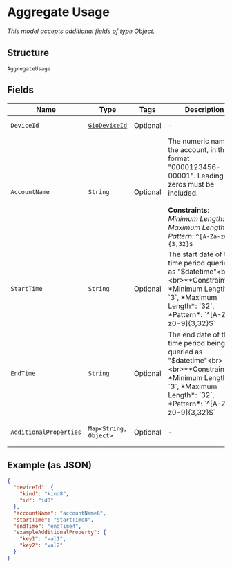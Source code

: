 
# Aggregate Usage

*This model accepts additional fields of type Object.*

## Structure

`AggregateUsage`

## Fields

| Name | Type | Tags | Description | Getter | Setter |
|  --- | --- | --- | --- | --- | --- |
| `DeviceId` | [`GioDeviceId`](../../doc/models/gio-device-id.md) | Optional | - | GioDeviceId getDeviceId() | setDeviceId(GioDeviceId deviceId) |
| `AccountName` | `String` | Optional | The numeric name of the account, in the format "0000123456-00001". Leading zeros must be included.<br><br>**Constraints**: *Minimum Length*: `3`, *Maximum Length*: `32`, *Pattern*: `^[A-Za-z0-9]{3,32}$` | String getAccountName() | setAccountName(String accountName) |
| `StartTime` | `String` | Optional | The start date of the time period queried as "$datetime"<br><br>**Constraints**: *Minimum Length*: `3`, *Maximum Length*: `32`, *Pattern*: `^[A-Za-z0-9]{3,32}$` | String getStartTime() | setStartTime(String startTime) |
| `EndTime` | `String` | Optional | The end date of the time period being queried as "$datetime"<br><br>**Constraints**: *Minimum Length*: `3`, *Maximum Length*: `32`, *Pattern*: `^[A-Za-z0-9]{3,32}$` | String getEndTime() | setEndTime(String endTime) |
| `AdditionalProperties` | `Map<String, Object>` | Optional | - | Object getAdditionalProperty(String key) | additionalProperty(String key, Object value) |

## Example (as JSON)

```json
{
  "deviceId": {
    "kind": "kind8",
    "id": "id0"
  },
  "accountName": "accountName6",
  "startTime": "startTime8",
  "endTime": "endTime4",
  "exampleAdditionalProperty": {
    "key1": "val1",
    "key2": "val2"
  }
}
```

